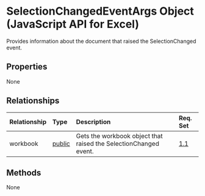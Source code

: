# SelectionChangedEventArgs Object (JavaScript API for Excel)

Provides information about the document that raised the SelectionChanged event.

## Properties

None

## Relationships
| Relationship | Type	|Description| Req. Set|
|:---------------|:--------|:----------|:----|
|workbook|[public](public.md)|Gets the workbook object that raised the SelectionChanged event.|[1.1](../requirement-sets/excel-api-requirement-sets.md)|

## Methods
None

